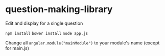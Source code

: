# question-making-library
Edit and display for a single question

````npm install````
````bower install````
````node app.js````

Change all ````angular.module("mainModule")```` to your module's name (except for main.js)
